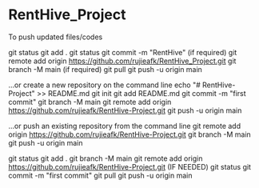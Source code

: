 # RentHive_Project
To push updated files/codes

git status
git add . 
git status
git commit -m "RentHive"
(if required) git remote add origin https://github.com/rujieafk/RentHive_Project.git
git branch -M main
(if required) git pull
git push -u origin main




…or create a new repository on the command line
echo "# RentHive-Project" >> README.md
git init
git add README.md
git commit -m "first commit"
git branch -M main
git remote add origin https://github.com/rujieafk/RentHive-Project.git
git push -u origin main


…or push an existing repository from the command line
git remote add origin https://github.com/rujieafk/RentHive-Project.git
git branch -M main
git push -u origin main


git status
git add .
git branch -M main
git remote add origin https://github.com/rujieafk/RentHive-Project.git (IF NEEDED)
git status
git commit -m "first commit"
git pull 
git push -u origin main

